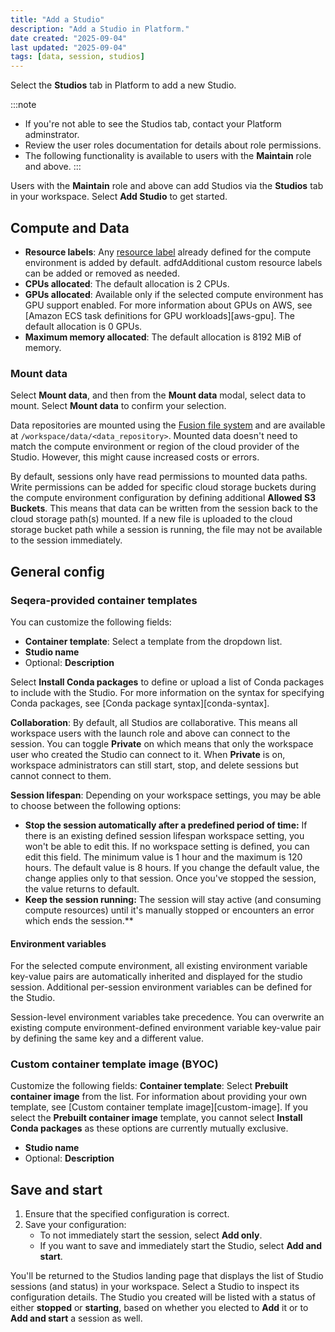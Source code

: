 ```yaml
---
title: "Add a Studio"
description: "Add a Studio in Platform."
date created: "2025-09-04"
last updated: "2025-09-04"
tags: [data, session, studios]
---
```


Select the **Studios** tab in Platform to add a new Studio.

:::note
- If you're not able to see the Studios tab, contact your Platform adminstrator.
- Review the user roles documentation for details about role permissions.
- The following functionality is available to users with the **Maintain** role and above.
:::

Users with the **Maintain** role and above can add Studios via the **Studios** tab in your workspace. Select **Add Studio** to get started.

## Compute and Data

- **Resource labels**: Any [resource label](../labels/overview) already defined for the compute environment is added by default. adfdAdditional custom resource labels can be added or removed as needed.
- **CPUs allocated**: The default allocation is 2 CPUs.
- **GPUs allocated**: Available only if the selected compute environment has GPU support enabled. For more information about GPUs on AWS, see [Amazon ECS task definitions for GPU workloads][aws-gpu]. The default allocation is 0 GPUs.
- **Maximum memory allocated**: The default allocation is 8192 MiB of memory.
   
### Mount data

Select **Mount data**, and then from the **Mount data** modal, select data to mount. Select **Mount data** to confirm your selection.

Data repositories are mounted using the [Fusion file system](https://docs.seqera.io/fusion) and are available at `/workspace/data/<data_repository>`. Mounted data doesn't need to match the compute environment or region of the cloud provider of the Studio. However, this might cause increased costs or errors.

By default, sessions only have read permissions to mounted data paths. Write permissions can be added for specific cloud storage buckets during the compute environment configuration by defining additional **Allowed S3 Buckets**. This means that data can be written from the session back to the cloud storage path(s) mounted. If a new file is uploaded to the cloud storage bucket path while a session is running, the file may not be available to the session immediately.

## General config

### Seqera-provided container templates

You can customize the following fields:
- **Container template**: Select a template from the dropdown list.
- **Studio name**
- Optional: **Description**

Select **Install Conda packages** to define or upload a list of Conda packages to include with the Studio. For more information on the syntax for specifying Conda packages, see [Conda package syntax][conda-syntax].

**Collaboration**: By default, all Studios are collaborative. This means all workspace users with the launch role and above can connect to the session. You can toggle **Private** on which means that only the workspace user who created the Studio can connect to it. When **Private** is on, workspace administrators can still start, stop, and delete sessions but cannot connect to them.

**Session lifespan**: Depending on your workspace settings, you may be able to choose between the following options:

- **Stop the session automatically after a predefined period of time:** If there is an existing defined session lifespan workspace setting, you won't be able to edit this. If no workspace setting is defined, you can edit this field. The minimum value is 1 hour and the maximum is 120 hours. The default value is 8 hours. If you change the default value, the change applies only to that session. Once you've stopped the session, the value returns to default.
- **Keep the session running:** The session will stay active (and consuming compute resources) until it's manually stopped or encounters an error which ends the session.**

#### Environment variables

For the selected compute environment, all existing environment variable key-value pairs are automatically inherited and displayed for the studio session. Additional per-session environment variables can be defined for the Studio.
     
Session-level environment variables take precedence. You can overwrite an existing compute environment-defined environment variable key-value pair by defining the same key and a different value.

### Custom container template image (BYOC)

Customize the following fields:
 **Container template**: Select **Prebuilt container image** from the list. For information about providing your own template, see [Custom container template image][custom-image].
 If you select the **Prebuilt container image** template, you cannot select **Install Conda packages** as these options are currently mutually exclusive.
 - **Studio name**
- Optional: **Description**

## Save and start

   1. Ensure that the specified configuration is correct.
   1. Save your configuration:
      - To not immediately start the session, select **Add only**.
      - If you want to save and immediately start the Studio, select **Add and start**.

You'll be returned to the Studios landing page that displays the list of Studio sessions (and status) in your workspace. Select a Studio to inspect its configuration details. The Studio you created will be listed with a status of either **stopped** or **starting**, based on whether you elected to **Add** it or to **Add and start** a session as well.
